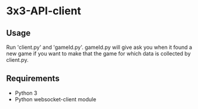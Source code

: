 # 3x3-API-client

## Usage
Run 'client.py' and 'gameId.py'. gameId.py will give ask you when it found a new game if you want to make that the game for which data is collected by client.py.

## Requirements
* Python 3
* Python websocket-client module
